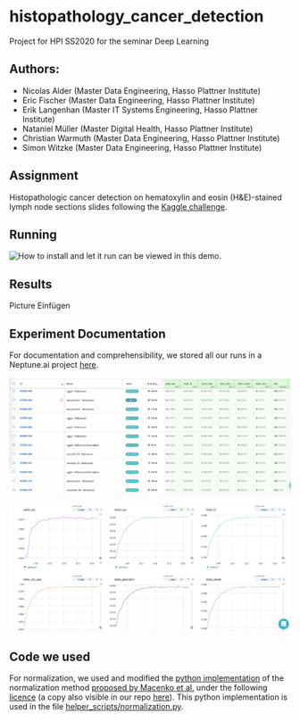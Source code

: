 # histopathology_cancer_detection
Project for HPI SS2020 for the seminar Deep Learning 

## Authors:
* Nicolas Alder (Master Data Engineering, Hasso Plattner Institute)
* Eric Fischer (Master Data Engineering, Hasso Plattner Institute)
* Erik Langenhan (Master IT Systems Engineering, Hasso Plattner Institute)
* Nataniel Müller (Master Digital Health, Hasso Plattner Institute)
* Christian Warmuth (Master Data Engineering, Hasso Plattner Institute)
* Simon Witzke (Master Data Engineering, Hasso Plattner Institute)

## Assignment
Histopathologic cancer detection on hematoxylin and eosin (H\&E)-stained lymph node sections slides following the [Kaggle challenge](https://www.kaggle.com/c/histopathologic-cancer-detection).

## Running
![How to install and let it run can be viewed in this demo.](https://colab.research.google.com/drive/1ADuwEhJckgJQxXOp42X2fpj0DuDvU3XW?usp=sharing)

## Results

Picture Einfügen

## Experiment Documentation

For documentation and comprehensibility, we stored all our runs in a Neptune.ai project [here](https://ui.neptune.ai/elangenhan/hcd-experiments/experiments?viewId=9ed5b62a-b40b-45fa-b091-81d23be85546). 


![Neptune Experiment Overview](exploration/neptune_overview.jpg?raw=true "Title")

![Neptune Experiment Details](exploration/neputune_graphs.jpg?raw=true "Title")


## Code we used

For normalization, we used and modified the [python implementation](https://github.com/schaugf/HEnorm_python) of the normalization method [proposed by Macenko et al.](https://ieeexplore.ieee.org/document/5193250) under the following [licence](https://github.com/schaugf/HEnorm_python/blob/master/licence.txt) (a copy also visible in our repo [here](licence_normalization.txt)). This python implementation is used in the file [helper_scripts/normalization.py](helper_scripts/normalization.py).



